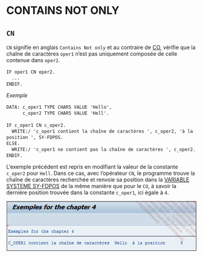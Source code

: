 # **CONTAINS NOT ONLY**

## `CN`

`CN` signifie en anglais `Contains Not only` et au contraire de [CO](./04_Contains_Only.md), vérifie que la chaîne de caractères `oper1` n’est pas uniquement composée de celle contenue dans `oper2`.

```JS
IF oper1 CN oper2.
  ...
ENDIF.
```

_Exemple_

```JS
DATA: c_oper1 TYPE CHAR5 VALUE 'Hello',
      c_oper2 TYPE CHAR5 VALUE 'Hell'.

IF c_oper1 CN c_oper2.
  WRITE:/ 'c_oper1 contient la chaîne de caractères ', c_oper2, 'à la position ', SY-FDPOS.
ELSE.
  WRITE:/ 'c_oper1 ne contient pas la chaîne de caractères ', c_oper2.
ENDIF.
```

L’exemple précédent est repris en modifiant la valeur de la constante `c_oper2` pour `Hell`. Dans ce cas, avec l’opérateur `CN`, le programme trouve la chaîne de caractères recherchée et renvoie sa position dans la [VARIABLE SYSTEME SY-FDPOS](../help/02_SY-SYSTEM.md) de la même manière que pour le `CO`, à savoir la dernière position trouvée dans la constante `c_oper1`, ici égale à `4`.

![](../ressources/05_05_01.png)
